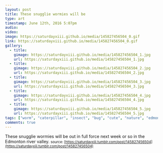 ```yaml
---
layout: post
title: These snugglie wormies will be
type: art
timestamp: June 12th, 2016 5:07pm
audio: 
video: 
image: https://saturdayxiii.github.io/media/145827456504_0.gif
link: https://saturdayxiii.github.io/media/145827456504_0.gif
gallery:
  - title: 
    gimage: https://saturdayxiii.github.io/media/145827456504_1.jpg
    url: https://saturdayxiii.github.io/media/145827456504_1.jpg
  - title: 
    gimage: https://saturdayxiii.github.io/media/145827456504_2.jpg
    url: https://saturdayxiii.github.io/media/145827456504_2.jpg
  - title: 
    gimage: https://saturdayxiii.github.io/media/145827456504_3.jpg
    url: https://saturdayxiii.github.io/media/145827456504_3.jpg
  - title: 
    gimage: https://saturdayxiii.github.io/media/145827456504_4.jpg
    url: https://saturdayxiii.github.io/media/145827456504_4.jpg
  - title: 
    gimage: https://saturdayxiii.github.io/media/145827456504_5.jpg
    url: https://saturdayxiii.github.io/media/145827456504_5.jpg
tags: ["worm", "caterpillar", "insect", "bug", "cute", "nature", "edmonton", "summer", "larva", "photography", "art"]
comments: true
---
```

These snugglie wormies will be out in full force next week or so in the Edmonton river valley.
<small>source: [https://saturdayxiii.tumblr.com/post/145827456504](https://saturdayxiii.tumblr.com/post/145827456504)</small>